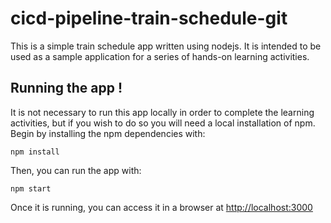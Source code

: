 # cicd-pipeline-train-schedule-git

This is a simple train schedule app written using nodejs. It is intended to be used as a sample application for a series of hands-on learning activities.

## Running the app !

It is not necessary to run this app locally in order to complete the learning activities, but if you wish to do so you will need a local installation of npm. Begin by installing the npm dependencies with:

    npm install

Then, you can run the app with:

    npm start

Once it is running, you can access it in a browser at [http://localhost:3000](http://localhost:3000)

